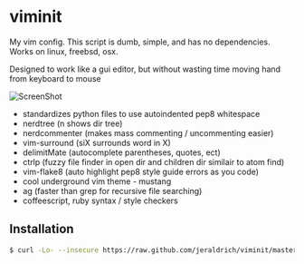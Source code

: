 # viminit
My vim config. This script is dumb, simple, and has no dependencies. Works on linux, freebsd, osx.

Designed to work like a gui editor, but without wasting time moving hand from keyboard to mouse

![ScreenShot](https://github.com/jeraldrich/viminit/blob/master/mustang_theme.png)

- standardizes python files to use autoindented pep8 whitespace
- nerdtree (n shows dir tree)
- nerdcommenter (makes mass commenting / uncommenting easier)
- vim-surround (siX surrounds word in X)
- delimitMate (autocomplete parentheses, quotes, ect)
- ctrlp (fuzzy file finder in open dir and children dir similair to atom find)
- vim-flake8 (auto highlight pep8 style guide errors as you code)
- cool underground vim theme - mustang
- ag (faster than grep for recursive file searching)
- coffeescript, ruby syntax / style checkers

## Installation
```bash
$ curl -Lo- --insecure https://raw.github.com/jeraldrich/viminit/master/viminit.sh | bash
```

